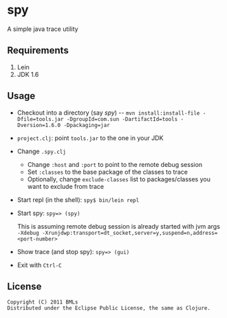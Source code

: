 # spy

A simple java trace utility

## Requirements

1. Lein
2. JDK 1.6

## Usage

- Checkout into a directory (say *spy*)
 -- `mvn install:install-file -Dfile=tools.jar -DgroupId=com.sun -DartifactId=tools -Dversion=1.6.0 -Dpackaging=jar`
- `project.clj`: point `tools.jar` to the one in your JDK
- Change `.spy.clj`
  - Change `:host` and `:port` to point to the remote debug session
  - Set `:classes` to the base package of the classes to trace
  - Optionally, change `exclude-classes` list to packages/classes you want to exclude from trace
- Start repl (in the shell): `spy$ bin/lein repl`
- Start spy: `spy=> (spy)`

    This is assuming remote debug session is already started with jvm args `-Xdebug -Xrunjdwp:transport=dt_socket,server=y,suspend=n,address=<port-number>`

- Show trace (and stop spy): `spy=> (gui)`
- Exit with `Ctrl-C`

## License
    
    Copyright (C) 2011 BMLs
    Distributed under the Eclipse Public License, the same as Clojure.
